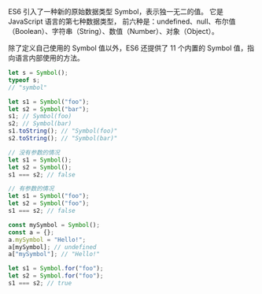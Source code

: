 ES6 引入了一种新的原始数据类型 Symbol，表示独一无二的值。
它是 JavaScript 语言的第七种数据类型，
前六种是：undefined、null、布尔值（Boolean）、字符串（String）、数值（Number）、对象（Object）。

除了定义自己使用的 Symbol 值以外，ES6 还提供了 11 个内置的 Symbol 值，指向语言内部使用的方法。

```js
let s = Symbol();
typeof s;
// "symbol"

let s1 = Symbol("foo");
let s2 = Symbol("bar");
s1; // Symbol(foo)
s2; // Symbol(bar)
s1.toString(); // "Symbol(foo)"
s2.toString(); // "Symbol(bar)"

// 没有参数的情况
let s1 = Symbol();
let s2 = Symbol();
s1 === s2; // false

// 有参数的情况
let s1 = Symbol("foo");
let s2 = Symbol("foo");
s1 === s2; // false

const mySymbol = Symbol();
const a = {};
a.mySymbol = "Hello!";
a[mySymbol]; // undefined
a["mySymbol"]; // "Hello!"

let s1 = Symbol.for("foo");
let s2 = Symbol.for("foo");
s1 === s2; // true
```
